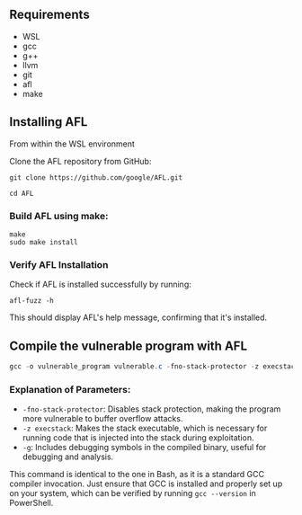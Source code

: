 
## Requirements
- WSL
 - gcc
 - g++
 - llvm
 - git
 - afl
 - make

## Installing AFL
From within the WSL environment

Clone the AFL repository from GitHub:
```
git clone https://github.com/google/AFL.git

cd AFL
```
### Build AFL using make:
```
make
sudo make install
```

### Verify AFL Installation
Check if AFL is installed successfully by running:
```
afl-fuzz -h
```
This should display AFL's help message, confirming that it's installed.

## Compile the vulnerable program with AFL

```powershell
gcc -o vulnerable_program vulnerable.c -fno-stack-protector -z execstack -g
```

### Explanation of Parameters:
- `-fno-stack-protector`: Disables stack protection, making the program more vulnerable to buffer overflow attacks.
- `-z execstack`: Makes the stack executable, which is necessary for running code that is injected into the stack during exploitation.
- `-g`: Includes debugging symbols in the compiled binary, useful for debugging and analysis.

This command is identical to the one in Bash, as it is a standard GCC compiler invocation. Just ensure that GCC is installed and properly set up on your system, which can be verified by running `gcc --version` in PowerShell.

